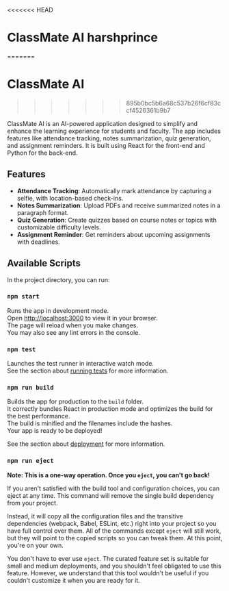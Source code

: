 
<<<<<<< HEAD
# ClassMate AI harshprince
=======
# ClassMate AI
>>>>>>> 895b0bc5b6a68c537b26f6cf83ccf4526361b9b7

ClassMate AI is an AI-powered application designed to simplify and enhance the learning experience for students and faculty. The app includes features like attendance tracking, notes summarization, quiz generation, and assignment reminders. It is built using React for the front-end and Python for the back-end.

## Features

- **Attendance Tracking**: Automatically mark attendance by capturing a selfie, with location-based check-ins.
- **Notes Summarization**: Upload PDFs and receive summarized notes in a paragraph format.
- **Quiz Generation**: Create quizzes based on course notes or topics with customizable difficulty levels.
- **Assignment Reminder**: Get reminders about upcoming assignments with deadlines.

## Available Scripts

In the project directory, you can run:

### `npm start`

Runs the app in development mode.  
Open [http://localhost:3000](http://localhost:3000) to view it in your browser.  
The page will reload when you make changes.  
You may also see any lint errors in the console.

### `npm test`

Launches the test runner in interactive watch mode.  
See the section about [running tests](https://facebook.github.io/create-react-app/docs/running-tests) for more information.

### `npm run build`

Builds the app for production to the `build` folder.  
It correctly bundles React in production mode and optimizes the build for the best performance.  
The build is minified and the filenames include the hashes.  
Your app is ready to be deployed!

See the section about [deployment](https://facebook.github.io/create-react-app/docs/deployment) for more information.

### `npm run eject`

**Note: This is a one-way operation. Once you `eject`, you can't go back!**

If you aren't satisfied with the build tool and configuration choices, you can eject at any time. This command will remove the single build dependency from your project.

Instead, it will copy all the configuration files and the transitive dependencies (webpack, Babel, ESLint, etc.) right into your project so you have full control over them. All of the commands except `eject` will still work, but they will point to the copied scripts so you can tweak them. At this point, you're on your own.

You don't have to ever use `eject`. The curated feature set is suitable for small and medium deployments, and you shouldn't feel obligated to use this feature. However, we understand that this tool wouldn't be useful if you couldn't customize it when you are ready for it.
